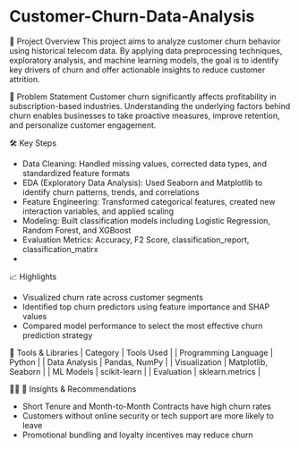 # Customer-Churn-Data-Analysis

📌 Project Overview
This project aims to analyze customer churn behavior using historical telecom data. By applying data preprocessing techniques, exploratory analysis, and machine learning models, the goal is to identify key drivers of churn and offer actionable insights to reduce customer attrition.

🧠 Problem Statement
Customer churn significantly affects profitability in subscription-based industries. Understanding the underlying factors behind churn enables businesses to take proactive measures, improve retention, and personalize customer engagement.

🛠️ Key Steps
- Data Cleaning: Handled missing values, corrected data types, and standardized feature formats
- EDA (Exploratory Data Analysis): Used Seaborn and Matplotlib to identify churn patterns, trends, and correlations
- Feature Engineering: Transformed categorical features, created new interaction variables, and applied scaling
- Modeling: Built classification models including Logistic Regression, Random Forest, and XGBoost
- Evaluation Metrics: Accuracy, F2 Score, classification_report, classification_matirx
- 
📈 Highlights
- Visualized churn rate across customer segments
- Identified top churn predictors using feature importance and SHAP values
- Compared model performance to select the most effective churn prediction strategy
  
🧾 Tools & Libraries
| Category | Tools Used | 
| Programming Language | Python | 
| Data Analysis | Pandas, NumPy | 
| Visualization | Matplotlib, Seaborn | 
| ML Models | scikit-learn | 
| Evaluation | sklearn.metrics | 



📢 Insights & Recommendations
- Short Tenure and Month-to-Month Contracts have high churn rates
- Customers without online security or tech support are more likely to leave
- Promotional bundling and loyalty incentives may reduce churn
